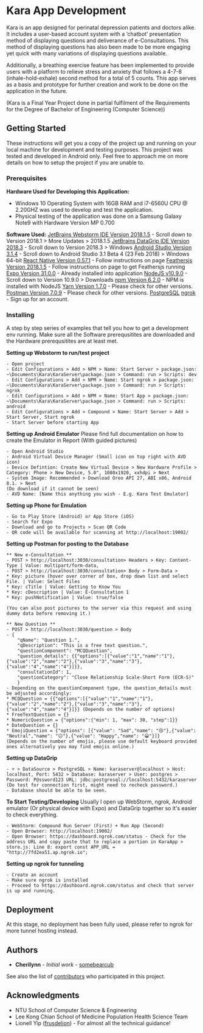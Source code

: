 # Kara App Development

Kara is an app designed for perinatal depression patients and doctors alike. It includes a user-based account system with a ‘chatbot’ presentation method of displaying questions and deliverance of e-Consultations. This method of displaying questions has also been made to be more engaging yet quick with many variations of displaying questions available. 

Additionally, a breathing exercise feature has been implemented to provide users with a platform to relieve stress and anxiety that follows a 4-7-8 (inhale-hold-exhale) second method for a total of 5 counts.
This app serves as a basis and prototype for further creation and work to be done on the application in the future.

(Kara is a Final Year Project done in partial fulfilment of the Requirements for the Degree of Bachelor of Engineering (Computer Science))


## Getting Started

These instructions will get you a copy of the project up and running on your local machine for development and testing purposes. This project was tested and developed in Android only. 
Feel free to approach me on more details on how to setup the project if you are unable to.

### Prerequisites

**Hardware Used for Developing this Application:** 
* Windows 10 Operating System with 16GB RAM and i7-6560U CPU @ 2.20GHZ was used to develop and test the application.
* Physical testing of the application was done on a Samsung Galaxy Note9 with Hardware Version MP 0.700

**Software Used:**
[JetBrains Webstorm IDE Version 2018.1.5](https://www.jetbrains.com/webstorm/download/previous.html) - Scroll down to Version 2018.1 > More Updates > 2018.1.5 
[JetBrains DataGrip IDE Version 2018.3](https://confluence.jetbrains.com/display/DBE/DataGrip+previous+releases) - Scroll down to Version 2018.3 > Windows
[Android Studio Version 3.1.4](https://developer.android.com/studio/archive) - Scroll down to Android Studio 3.1 Beta 4 (23 Feb 2018) > Windows 64-bit 
[React Native Version 0.57.1](https://facebook.github.io/react-native/docs/getting-started) - Follow instructions on page
[Feathersjs Version 2018.1.5](https://docs.feathersjs.com/guides/basics/starting.html) - Follow instructions on page to get Feathersjs running
[Expo Version 31.0.0](https://github.com/expo/xde/releases) - Already installed into application
[NodeJS v10.9.0](https://nodejs.org/en/download/releases/) - Scroll down to Version 10.9.0 > Downloads 
[npm Version 6.2.0](https://nodejs.org/en/download/releases/) - NPM is installed with NodeJS
[Yarn Version 1.7.0](https://yarnpkg.com/en/docs/install#windows-stable) - Please check for other versions.
[Postman Version 7.0.9](https://yarnpkg.com/en/docs/install#windows-stable) - Please check for other versions.
[PostgreSQL](https://www.postgresql.org/download/) 
[ngrok](https://ngrok.com/download) - Sign up for an account.


### Installing

A step by step series of examples that tell you how to get a development env running. Make sure all the Software prerequsitites are downloaded and the Hardware prerequsitites are at least met. 


**Setting up Webstorm to run/test project**
```
- Open project
- Edit Configurations > Add > NPM > Name: Start Server > package.json: ~\Documents\Kara\KaraServer\package.json > Command: run > Scripts: dev 
- Edit Configurations > Add > NPM > Name: Start ngrok > package.json: ~\Documents\Kara\KaraServer\package.json > Command: run > Scripts: ngrok
- Edit Configurations > Add > NPM > Name: Start App > package.json: ~\Documents\Kara\KaraServer\package.json > Command: run > Scripts: android
- Edit Configurations > Add > Compound > Name: Start Server > Add > Start Server, Start ngrok
- Start Server before starting App
```

**Setting up Android Emulator**
Please find full documentation on how to create the Emulator in Report (With guided pictures)
```
- Open Android Studio
- Android Virtual Device Manager (Small icon on top right with AVD icon) 
- Device Defintion: Create New Virtual Device > New Hardware Profile > Category: Phone > New Device, 5.0", 1080x1920, xxhdpi > Next
- System Image: Recommended > Download Oreo API 27, ABI x86, Android 8.1. > Next
(Do download if it cannot be seen)
- AVD Name: [Name this anything you wish - E.g. Kara Test Emulator]
```

**Setting up Phone for Emulation**
```
- Go to Play Store (Android) or App Store (iOS)
- Search for Expo
- Download and go to Projects > Scan QR Code 
- QR code will be available for scanning at http://localhost:19002/
```

**Setting up Postman for posting to the Database**
```
** New e-Consultation **
- POST > http://localhost:3030/consultation> Headers > Key: Content-Type | Value: multipart/form-data, 
- POST > http://localhost:3030/consultation> Body > Form-Data > 
* Key: picture (hover over corner of box, drop down list and select File. | Value: Select Files
* Key: cTitle | Value: Getting to Know You
* Key: cDescription | Value: E-Consultation 1
* Key: pushNotification | Value: true/false

(You can also post pictures to the server via this request and using dummy data before removing it.)

** New Question **
- POST > http://localhost:3030/question > Body
- { 
	"qName": "Question 1.", 
	"qDescription": "This is a free text question.",
	"questionComponent": "MCQQuestion",
	"question_details": {{"options":[{"value":"1","name":"1"},{"value":"2","name":"2"},{"value":"3","name":"3"},{"value":"4","name":"4"}]}},
	"consultationId": 1, 
	"questionCategory": "Close Relationship Scale-Short Form (ECR-S)"
	}
- Depending on the questionComponent type, the question_details must be adjusted accordingly:
* MCQQuestion = {{"options":[{"value":"1","name":"1"},{"value":"2","name":"2"},{"value":"3","name":"3"},{"value":"4","name":"4"}]}} (Depends on the number of options)
* FreeTextQuestion = {}
* NumericQuestion = {"options":{"min": 1, "max": 30, "step":1}}
* DateQuestion = {} 
* EmojiQuestion = {"options": [{"value": "Sad","name": "😢"},{"value": "Neutral","name": "😐"},{"value": "Happy","name": "😀"}]} 
(Depends on the number of emojis, please use default keyboard provided ones alternatively you may find emojis online.)
```

**Setting up DataGrip**
```
- + > DataSource > PostgreSQL > Name: karaserver@localhost > Host: localhost, Port: 5432 > Database: karaserver > User: postgres > Password: P@ssword123 URL: jdbc:postgresql://localhost:5432/karaserver
(Do test for connection first, might need to recheck password.)
- Database should be able to be seen. 
```

**To Start Testing/Developing**
Usually I open up WebStorm, ngrok, Android emulator (Or physical device with Expo) and DataGrip together so it's easier to check everything. 
```
- WebStorm: Compound Run Server (First) + Run App (Second)
- Open Browser: http://localhost:19002/
- Open Browser: https://dashboard.ngrok.com/status - Check for the address URL and copy paste that to replace a portion in KaraApp > store.js: Line 8: export const APP_URL = "http://7fd2ea51.ap.ngrok.io";
```

**Setting up ngrok for tunneling**
```
- Create an account
- Make sure ngrok is installed 
- Proceed to https://dashboard.ngrok.com/status and check that server is up and running.
```


## Deployment

At this stage, no deployment has been fully used, please refer to ngrok for more tunnel hosting instead.


## Authors

* **Cherilynn** - *Initial work* - [somebearcub](https://github.com/somebearcub)

See also the list of [contributors](https://github.com/your/project/contributors) who participated in this project.


## Acknowledgments

* NTU School of Computer Science & Engineering
* Lee Kong Chian School of Medicine Population Health Science Team
* Lionell Yip ([frusdelion](https://github.com/frusdelion)) - For almost all the technical guidance!


